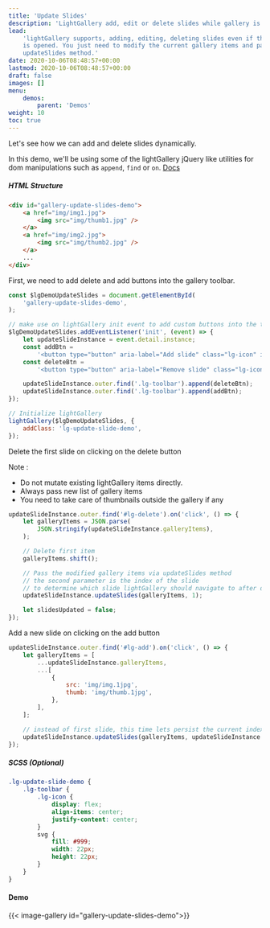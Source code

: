 ```yaml
---
title: 'Update Slides'
description: 'LightGallery add, edit or delete slides while gallery is open.'
lead:
    'lightGallery supports, adding, editing, deleting slides even if the gallery
    is opened. You just need to modify the current gallery items and pass it via
    updateSlides method.'
date: 2020-10-06T08:48:57+00:00
lastmod: 2020-10-06T08:48:57+00:00
draft: false
images: []
menu:
    demos:
        parent: 'Demos'
weight: 10
toc: true
---
```


Let's see how we can add and delete slides dynamically.

In this demo, we'll be using some of the lightGallery jQuery like utilities for
dom manipulations such as `append`, `find` or `on`. <a
    href="/docs/lg-query/">Docs</a>

##### HTML Structure

```html
<div id="gallery-update-slides-demo">
    <a href="img/img1.jpg">
        <img src="img/thumb1.jpg" />
    </a>
    <a href="img/img2.jpg">
        <img src="img/thumb2.jpg" />
    </a>
    ...
</div>
```

First, we need to add delete and add buttons into the gallery toolbar.

```js
const $lgDemoUpdateSlides = document.getElementById(
    'gallery-update-slides-demo',
);

// make use on lightGallery init event to add custom buttons into the toolbar
$lgDemoUpdateSlides.addEventListener('init', (event) => {
    let updateSlideInstance = event.detail.instance;
    const addBtn =
        '<button type="button" aria-label="Add slide" class="lg-icon" id="lg-add"><svg>...</svg></button>';
    const deleteBtn =
        '<button type="button" aria-label="Remove slide" class="lg-icon" id="lg-delete"> <svg>...</svg></button>';

    updateSlideInstance.outer.find('.lg-toolbar').append(deleteBtn);
    updateSlideInstance.outer.find('.lg-toolbar').append(addBtn);
});

// Initialize lightGallery
lightGallery($lgDemoUpdateSlides, {
    addClass: 'lg-update-slide-demo',
});
```

Delete the first slide on clicking on the delete button

Note :

-   Do not mutate existing lightGallery items directly.
-   Always pass new list of gallery items
-   You need to take care of thumbnails outside the gallery if any

```js
updateSlideInstance.outer.find('#lg-delete').on('click', () => {
    let galleryItems = JSON.parse(
        JSON.stringify(updateSlideInstance.galleryItems),
    );

    // Delete first item
    galleryItems.shift();

    // Pass the modified gallery items via updateSlides method
    // the second parameter is the index of the slide
    // to determine which slide lightGallery should navigate to after deleting current items
    updateSlideInstance.updateSlides(galleryItems, 1);

    let slidesUpdated = false;
});
```

Add a new slide on clicking on the add button

```js
updateSlideInstance.outer.find('#lg-add').on('click', () => {
    let galleryItems = [
        ...updateSlideInstance.galleryItems,
        ...[
            {
                src: 'img/img.1jpg',
                thumb: 'img/thumb.1jpg',
            },
        ],
    ];

    // instead of first slide, this time lets persist the current index
    updateSlideInstance.updateSlides(galleryItems, updateSlideInstance.index);
});
```

##### SCSS (Optional)

```scss
.lg-update-slide-demo {
    .lg-toolbar {
        .lg-icon {
            display: flex;
            align-items: center;
            justify-content: center;
        }
        svg {
            fill: #999;
            width: 22px;
            height: 22px;
        }
    }
}
```

#### Demo

{{< image-gallery id="gallery-update-slides-demo">}}
